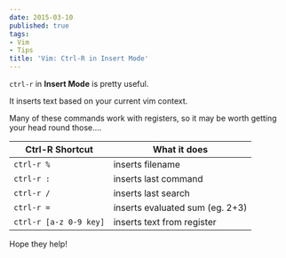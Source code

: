 ```yaml
---
date: 2015-03-10
published: true
tags:
- Vim
- Tips
title: 'Vim: Ctrl-R in Insert Mode'
---
```


`ctrl-r` in **Insert Mode** is pretty useful.

It inserts text based on your current vim context.

Many of these commands work with registers, so it may be worth getting your head round those....

Ctrl-R Shortcut | What it does
-----------|------------
`ctrl-r %` | inserts filename
`ctrl-r :` | inserts last command
`ctrl-r /` | inserts last search
`ctrl-r =` | inserts evaluated sum (eg. 2+3)
`ctrl-r [a-z 0-9 key]` | inserts text from register


Hope they help!
